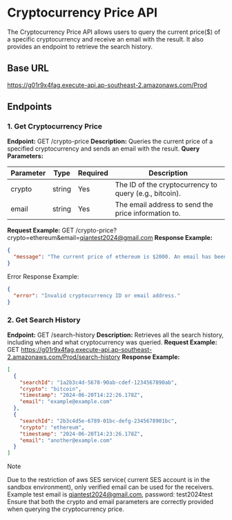 # Cryptocurrency Price API

The Cryptocurrency Price API allows users to query the current price($) of a specific cryptocurrency and receive an email with the result. It also provides an endpoint to retrieve the search history.

## Base URL
https://g01r9x4fag.execute-api.ap-southeast-2.amazonaws.com/Prod

## Endpoints

### 1. Get Cryptocurrency Price

**Endpoint:**
GET /crypto-price
**Description:**
Queries the current price of a specified cryptocurrency and sends an email with the result.
**Query Parameters:**

| Parameter | Type   | Required | Description                          |
|-----------|--------|----------|--------------------------------------|
| crypto    | string | Yes      | The ID of the cryptocurrency to query (e.g., bitcoin). |
| email     | string | Yes      | The email address to send the price information to.              |

**Request Example:**
GET /crypto-price?crypto=ethereum&email=qiantest2024@gmail.com
**Response Example:**
```json
{
  "message": "The current price of ethereum is $2000. An email has been sent to qiantest2024@gmail.com."
}
```
Error Response Example:
```json
{
  "error": "Invalid cryptocurrency ID or email address."
}
```

### 2. Get Search History

**Endpoint:**
GET /search-history
**Description:**
Retrieves all the search history, including when and what cryptocurrency was queried.
**Request Example:**
GET https://g01r9x4fag.execute-api.ap-southeast-2.amazonaws.com/Prod/search-history
**Response Example:**
```json
[
  {
    "searchId": "1a2b3c4d-5678-90ab-cdef-1234567890ab",
    "crypto": "bitcoin",
    "timestamp": "2024-06-20T14:22:26.178Z",
    "email": "example@example.com"
  },
  {
    "searchId": "2b3c4d5e-6789-01bc-defg-2345678901bc",
    "crypto": "ethereum",
    "timestamp": "2024-06-20T14:23:26.178Z",
    "email": "another@example.com"
  }
]
```

> [!NOTE]  
> Due to the restriction of aws SES service( current SES account is in the sandbox environment), only verified email can be used for the receivers. Example test email is qiantest2024@gmail.com, password: test2024test 
> Ensure that both the crypto and email parameters are correctly provided when querying the cryptocurrency price.
